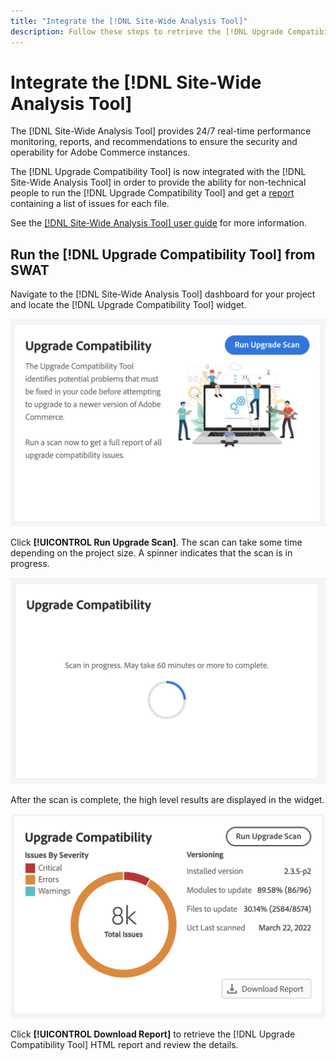 ```yaml
---
title: "Integrate the [!DNL Site-Wide Analysis Tool]"
description: Follow these steps to retrieve the [!DNL Upgrade Compatibility Tool] report from the [!DNL Site-Wide Analysis Tool] dashboard on your Adobe Commerce project.
---
```


# Integrate the [!DNL Site-Wide Analysis Tool]

The [!DNL Site-Wide Analysis Tool] provides 24/7 real-time performance monitoring, reports, and recommendations to ensure the security and operability for Adobe Commerce instances.

The [!DNL Upgrade Compatibility Tool] is now integrated with the [!DNL Site-Wide Analysis Tool] in order to provide the ability for non-technical people to run the [!DNL Upgrade Compatibility Tool] and get a [report](../upgrade-compatibility-tool/reports.md) containing a list of issues for each file.

See the [[!DNL Site-Wide Analysis Tool] user guide](https://docs.magento.com/user-guide/reports/site-wide-analysis-tool.html) for more information.

## Run the [!DNL Upgrade Compatibility Tool] from SWAT

Navigate to the [!DNL Site-Wide Analysis Tool] dashboard for your project and locate the [!DNL Upgrade Compatibility Tool] widget.

![UCT SWAT widget - Initial](../../assets/upgrade-guide/uct-swat-initial.png)

Click **[!UICONTROL Run Upgrade Scan]**. The scan can take some time depending on the project size. A spinner indicates that the scan is in progress.

![UCT SWAT widget - In Progress](../../assets/upgrade-guide/uct-swat-progress.png)

After the scan is complete, the high level results are displayed in the widget.

![UCT SWAT widget - Results](../../assets/upgrade-guide/uct-swat-results.png)

Click **[!UICONTROL Download Report]** to retrieve the [!DNL Upgrade Compatibility Tool] HTML report and review the details.
